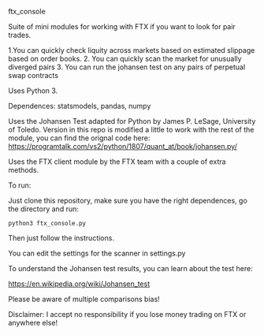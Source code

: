 ftx_console

Suite of mini modules for working with FTX if you want to look for pair trades.

1.You can quickly check liquity across markets based on estimated slippage based on order books.
2. You can quickly scan the market for unusually diverged pairs
3. You can run the johansen test on any pairs of perpetual swap contracts

Uses Python 3.

Dependences: statsmodels, pandas, numpy

Uses the Johansen Test adapted for Python by James P. LeSage, University of Toledo. Version in this repo is modified a little to work 
with the rest of the module, you can find the orignal code here: https://programtalk.com/vs2/python/1807/quant_at/book/johansen.py/

Uses the FTX client module by the FTX team with a couple of extra methods. 



To run:

Just clone this repository, make sure you have the right dependences, go the directory and run:
    
    python3 ftx_console.py 
    
    
Then just follow the instructions.

You can edit the settings for the scanner in settings.py


To understand the Johansen test results, you can learn about the test here:

https://en.wikipedia.org/wiki/Johansen_test

Please be aware of multiple comparisons bias!


Disclaimer: I accept no responsibility if you lose money trading on FTX or anywhere else!


    
    
